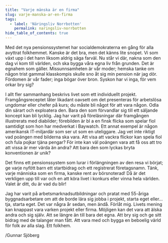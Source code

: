 ```yaml
---
title: "Varje mänska är en firma"
slug: varje-manska-ar-en-firma
tags:
  - label: 'Näringsliv Norrbotten'
    permalink: naringsliv-norrbotten
hide_table_of_contents: true
---
```

Med det nya pensionssystemet har socialdemokraterna en gång för alla avyttrat folkhemmet. Kanske är det bra, men det känns lite snopet. Vi som växt upp i det hann liksom aldrig säga farväl. Nu står vi där, nakna som den dag vi kom till världen, och ska bygga våra egna liv från grunden. Det är egnahem som gäller. Missunnsamheten är vår moder; hemska tanke om någon trist gammal klasskompis skulle sno åt sig min pension när jag dör. Fördomen är vår fader; inga bögar över bron. Syskon har vi inga, för vem orkar bry sig?

<!--truncate-->

I allt fler sammanhang beskrivs livet som ett individuellt projekt. Framgångsreceptet låter likadant oavsett om det presenteras för arbetslösa ungdomar eller chefer på kurs; du måste bli något för att vara någon. Odla din särart och exploatera den. Bara den som förvandlar sig till ett säljande koncept kan bli lycklig. Jag har varit på föreläsningar där framgången illustrerats med diabilder; förebilden är bl a en finsk flicka som spelar fiol samtidigt som hon har medverkat i Baywatch. Ett annat exempel är någon amerikansk IT-miljardär som ser ut som en uteliggare. Jag vet inte riktigt vad poängen med bilderna ska vara. Att visa att vackra flickor kan spela fiol och fula pojkar tjäna pengar? För inte kan väl poängen vara att få oss att tro att vissa är mer värda än andra? Att bara den som lyckas bryta konventionen är unik?

Det finns ett pensionssystem som lurar i förlängningen av den resa vi börjat; ge varje nyfött barn ett startbidrag och ett registrerat företagsnamn. Tänk, varje människa som en firma, kanske rent av börsnoterad! Då är det verkligen upp till var och en att köra livet i konkurs eller vinna hela världen. Valet är ditt, du är vad du blir!

Jag har varit på arbetsmarknadsutbildningar och pratat med 55-åriga byggnadsarbetare om att de borde lära sig jobba i projekt, starta eget eller…tja, starta eget. Det var några år sedan, men ändå. Förlåt mig. Livets mening kan knappast vara varken projekt eller firma. Möjligen kan det vara att älska andra och sig själv. Att se längre än till bara det egna. Att bry sig och ge sitt bidrag med de talanger man fått. Att vara med och bygga en beboelig värld för folk av alla slag. Ett folkhem.

/Gunnar Sjöberg
